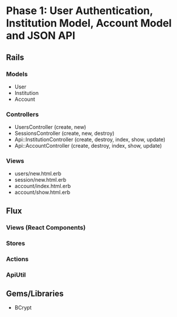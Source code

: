 # Phase 1: User Authentication, Institution Model, Account Model and JSON API

## Rails
### Models
* User
* Institution
* Account

### Controllers
* UsersController (create, new)
* SessionsController (create, new, destroy)
* Api::InstitutionController (create, destroy, index, show, update)
* Api::AccountController (create, destroy, index, show, update)

### Views
* users/new.html.erb
* session/new.html.erb
* account/index.html.erb
* account/show.html.erb

## Flux
### Views (React Components)

### Stores

### Actions

### ApiUtil

## Gems/Libraries
* BCrypt
